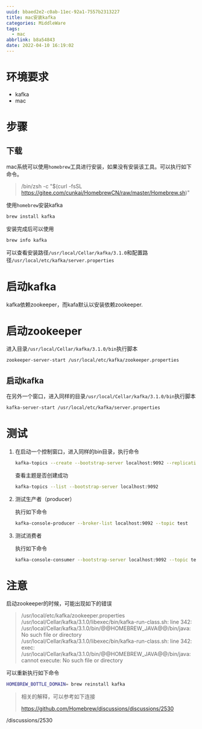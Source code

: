 ```yaml
---
uuid: bbaed2e2-c0ab-11ec-92a1-7557b2313227
title: mac安装kafka
categories: MiddleWare
tags:
  - mac
abbrlink: b8a54843
date: 2022-04-10 16:19:02
---
```


# 环境要求

- kafka
- mac

# 步骤

## 下载

mac系统可以使用`homebrew`工具进行安装，如果没有安装该工具。可以执行如下命令。

> /bin/zsh -c "$(curl -fsSL https://gitee.com/cunkai/HomebrewCN/raw/master/Homebrew.sh)"

使用`homebrew`安装kafka

~~~bash
brew install kafka
~~~

安装完成后可以使用

~~~bash
brew info kafka
~~~

可以查看安装路径`/usr/local/Cellar/kafka/3.1.0`和配置路径`/usr/local/etc/kafka/server.properties`

# 启动kafka

kafka依赖zookeeper，而kafa默认以安装依赖zookeeper.

# 启动zookeeper

进入目录`/usr/local/Cellar/kafka/3.1.0/bin`执行脚本

~~~bash
zookeeper-server-start /usr/local/etc/kafka/zookeeper.properties
~~~

## 启动kafka

在另外一个窗口，进入同样的目录`/usr/local/Cellar/kafka/3.1.0/bin`执行脚本

~~~bash
kafka-server-start /usr/local/etc/kafka/server.properties
~~~

# 测试

1. 在启动一个控制窗口，进入同样的bin目录，执行命令

   ~~~bash
   kafka-topics --create --bootstrap-server localhost:9092 --replication-factor 1 --partitions 1 --topic test
   ~~~

   查看主题是否创建成功

   ~~~bash
   kafka-topics --list --bootstrap-server localhost:9092
   ~~~

2. 测试生产者（producer）

   执行如下命令

   ~~~bash
   kafka-console-producer --broker-list localhost:9092 --topic test
   ~~~

3. 测试消费者

   执行如下命令

   ~~~bash
   kafka-console-consumer --bootstrap-server localhost:9092 --topic test --from-beginning
   ~~~

# 注意 

启动zookeeper的时候，可能出现如下的错误

> /usr/local/etc/kafka/zookeeper.properties
> /usr/local/Cellar/kafka/3.1.0/libexec/bin/kafka-run-class.sh: line 342: /usr/local/Cellar/kafka/3.1.0/bin/@@HOMEBREW_JAVA@@/bin/java: No such file or directory
> /usr/local/Cellar/kafka/3.1.0/libexec/bin/kafka-run-class.sh: line 342: exec: /usr/local/Cellar/kafka/3.1.0/bin/@@HOMEBREW_JAVA@@/bin/java: cannot execute: No such file or directory

可以重新执行如下命令

~~~bash
HOMEBREW_BOTTLE_DOMAIN= brew reinstall kafka    
~~~

> 相关的解释，可以参考如下连接
>
> https://github.com/Homebrew/discussions/discussions/2530

/discussions/2530

